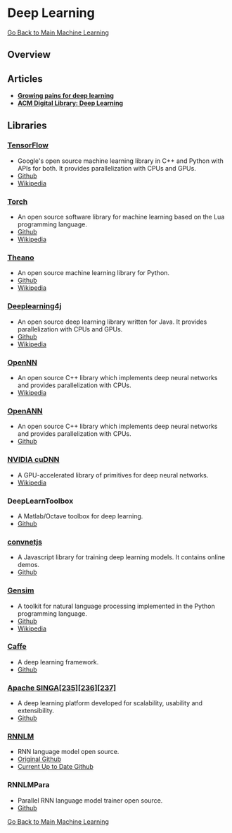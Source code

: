 Deep Learning
=============

[Go Back to Main Machine Learning](./README.md)

Overview
--------

Articles
--------
 - [**Growing pains for deep learning**](http://dl.acm.org/ft_gateway.cfm?id=2771283&ftid=1596834&dwn=1&CFID=564574779&CFTOKEN=90298781)
 - [**ACM Digital Library: Deep Learning**](http://dl.acm.org/results.cfm?within=owners.owner%3DACM&srt=_score&query=deep+learning&Go.x=0&Go.y=0)

Libraries
--------

### [TensorFlow](http://www.tensorflow.org/)
  - Google's open source machine learning library in C++ and Python with APIs for both. It provides parallelization with CPUs and GPUs.
  - [Github](https://github.com/tensorflow/tensorflow)
  - [Wikipedia](dl-lib1-wiki)  
  
### [Torch](http://torch.ch/)
  - An open source software library for machine learning based on the Lua programming language.
  - [Github](https://github.com/torch/torch7)
  - [Wikipedia](dl-lib2-wiki)
  
### [Theano](http://deeplearning.net/software/theano/)
  - An open source machine learning library for Python.
  - [Github](https://github.com/Theano/Theano)
  - [Wikipedia](https://www.wikiwand.com/en/Theano_(software))
  
### [Deeplearning4j](http://deeplearning4j.org/)
  - An open source deep learning library written for Java. It provides parallelization with CPUs and GPUs.
  - [Github](https://github.com/deeplearning4j/deeplearning4j)
  - [Wikipedia](https://www.wikiwand.com/en/Deeplearning4j)
  
### [OpenNN](http://opennn.cimne.com/)
  - An open source C++ library which implements deep neural networks and provides parallelization with CPUs.
  - [Wikipedia](https://www.wikiwand.com/en/OpenNN)
  
### [OpenANN](http://openann.github.io/OpenANN-apidoc/)
  - An open source C++ library which implements deep neural networks and provides parallelization with CPUs.
  - [Github](https://github.com/OpenANN/OpenANN)
  
### [NVIDIA cuDNN](https://developer.nvidia.com/cudnn)
  - A GPU-accelerated library of primitives for deep neural networks.
  - [Wikipedia](https://developer.nvidia.com/cudnn)
  
### DeepLearnToolbox
  - A Matlab/Octave toolbox for deep learning.
  - [Github](https://github.com/rasmusbergpalm/DeepLearnToolbox)
  
### [convnetjs](http://cs.stanford.edu/people/karpathy/convnetjs/)
  - A Javascript library for training deep learning models. It contains online demos.
  - [Github](https://github.com/karpathy/convnetjs)
  
### [Gensim](https://radimrehurek.com/gensim/)
  - A toolkit for natural language processing implemented in the Python programming language.
  - [Github](https://github.com/piskvorky/gensim/)
  - [Wikipedia](https://www.wikiwand.com/en/Gensim)
  
### [Caffe](http://caffe.berkeleyvision.org/)
  - A deep learning framework.
  - [Github](https://github.com/BVLC/caffe)
  
### [Apache SINGA[235][236][237]](https://singa.incubator.apache.org/)
  - A deep learning platform developed for scalability, usability and extensibility.
  - [Github](https://github.com/apache/incubator-singa)
  
### [RNNLM](http://www.rnnlm.org/)
  - RNN language model open source.
  - [Original Github](https://github.com/katakombi/rnnlm)
  - [Current Up to Date Github](https://github.com/yandex/faster-rnnlm)
  
### RNNLMPara
  - Parallel RNN language model trainer open source.
  - [Github](https://github.com/zhiheng-huang/RNNLMPara)


[Go Back to Main Machine Learning](https://github.com/alex-cory/fasthacks/blob/master/Dev_Notes/machine_learning/README.md)
